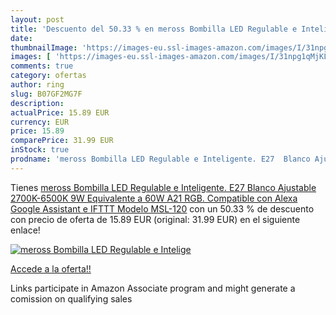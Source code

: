 ```yaml
---
layout: post
title: 'Descuento del 50.33 % en meross Bombilla LED Regulable e Intelige'
date: 
thumbnailImage: 'https://images-eu.ssl-images-amazon.com/images/I/31npg1qMjKL._SL200_.jpg'
images: [ 'https://images-eu.ssl-images-amazon.com/images/I/31npg1qMjKL._SL200_.jpg' ]
comments: true
category: ofertas
author: ring
slug: B07GF2MG7F
description:
actualPrice: 15.89 EUR
currency: EUR
price: 15.89
comparePrice: 31.99 EUR
inStock: true
prodname: 'meross Bombilla LED Regulable e Inteligente. E27  Blanco Ajustable  2700K-6500K  9W Equivalente a 60W A21 RGB. Compatible con Alexa  Google Assistant e IFTTT Modelo MSL-120'
---
```


Tienes [meross Bombilla LED Regulable e Inteligente. E27  Blanco Ajustable  2700K-6500K  9W Equivalente a 60W A21 RGB. Compatible con Alexa  Google Assistant e IFTTT Modelo MSL-120](https://www.amazon.es/dp/B07GF2MG7F/?tag=tolees-21) con un 50.33 % de descuento con precio de oferta de 15.89 EUR (original: 31.99 EUR) en el siguiente enlace!

[![meross Bombilla LED Regulable e Intelige](https://images-eu.ssl-images-amazon.com/images/I/31npg1qMjKL._SL200_.jpg)](https://www.amazon.es/dp/B07GF2MG7F/?tag=tolees-21)

[Accede a la oferta!!](https://www.amazon.es/dp/B07GF2MG7F/?tag=tolees-21)

Links participate in Amazon Associate program and might generate a comission on qualifying sales


